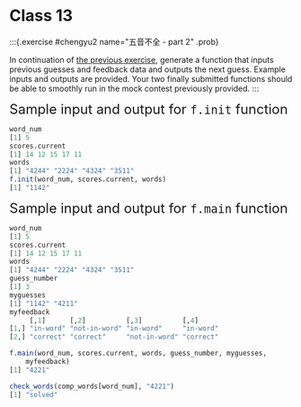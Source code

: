 # Class 13

:::{.exercise #chengyu2 name="五音不全 - part 2" .prob}

In continuation of [the previous exercise](class-12.html#exr:chengyu), generate a function that inputs previous guesses and feedback data and outputs the next guess. Example inputs and outputs are provided. Your two finally submitted functions should be able to smoothly run in the mock contest previously provided. 
:::




<font size="5"> Sample input and output for `f.init` function </font> 


```r
word_num
[1] 5
scores.current
[1] 14 12 15 17 11
words
[1] "4244" "2224" "4324" "3511"
f.init(word_num, scores.current, words)
[1] "1142"
```

<font size="5"> Sample input and output for `f.main` function </font> 


```r
word_num
[1] 5
scores.current
[1] 14 12 15 17 11
words
[1] "4244" "2224" "4324" "3511"
guess_number
[1] 3
myguesses
[1] "1142" "4211"
myfeedback
     [,1]      [,2]          [,3]          [,4]     
[1,] "in-word" "not-in-word" "in-word"     "in-word"
[2,] "correct" "correct"     "not-in-word" "correct"

f.main(word_num, scores.current, words, guess_number, myguesses,
    myfeedback)
[1] "4221"

check_words(comp_words[word_num], "4221")
[1] "solved"
```
